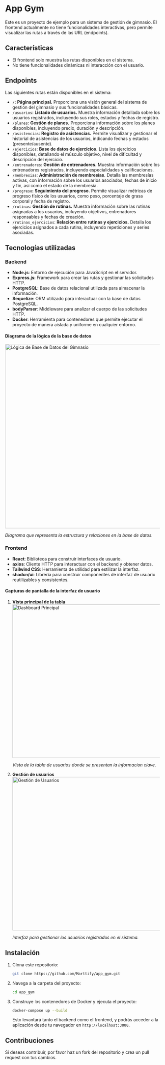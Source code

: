 # App Gym

Este es un proyecto de ejemplo para un sistema de gestión de gimnasio. El frontend actualmente no tiene funcionalidades interactivas, pero permite visualizar las rutas a través de las URL (endpoints).

## Características

- El frontend solo muestra las rutas disponibles en el sistema.
- No tiene funcionalidades dinámicas ni interacción con el usuario.

## Endpoints

Las siguientes rutas están disponibles en el sistema:

- `/`: **Página principal.** Proporciona una visión general del sistema de gestión del gimnasio y sus funcionalidades básicas.  
- `/usuarios`: **Listado de usuarios.** Muestra información detallada sobre los usuarios registrados, incluyendo sus roles, estados y fechas de registro.  
- `/planes`: **Gestión de planes.** Proporciona información sobre los planes disponibles, incluyendo precio, duración y descripción.  
- `/asistencias`: **Registro de asistencias.** Permite visualizar y gestionar el historial de asistencias de los usuarios, indicando fechas y estados (presente/ausente).  
- `/ejercicios`: **Base de datos de ejercicios.** Lista los ejercicios disponibles, detallando el músculo objetivo, nivel de dificultad y descripción del ejercicio.  
- `/entrenadores`: **Gestión de entrenadores.** Muestra información sobre los entrenadores registrados, incluyendo especialidades y calificaciones.  
- `/membresias`: **Administración de membresías.** Detalla las membresías activas, con información sobre los usuarios asociados, fechas de inicio y fin, así como el estado de la membresía.  
- `/progreso`: **Seguimiento del progreso.** Permite visualizar métricas de progreso físico de los usuarios, como peso, porcentaje de grasa corporal y fecha de registro.  
- `/rutinas`: **Gestión de rutinas.** Muestra información sobre las rutinas asignadas a los usuarios, incluyendo objetivos, entrenadores responsables y fechas de creación.  
- `/rutinas_ejercicios`: **Relación entre rutinas y ejercicios.** Detalla los ejercicios asignados a cada rutina, incluyendo repeticiones y series asociadas.  

## Tecnologías utilizadas

### Backend

- **Node.js**: Entorno de ejecución para JavaScript en el servidor.
- **Express.js**: Framework para crear las rutas y gestionar las solicitudes HTTP.
- **PostgreSQL**: Base de datos relacional utilizada para almacenar la información.
- **Sequelize**: ORM utilizado para interactuar con la base de datos PostgreSQL.
- **bodyParser**: Middleware para analizar el cuerpo de las solicitudes HTTP.
- **Docker**: Herramienta para contenedores que permite ejecutar el proyecto de manera aislada y uniforme en cualquier entorno.


#### Diagrama de la lógica de la base de datos

<img src="https://github.com/user-attachments/assets/8c6198ac-926d-47aa-85cb-8ea1e90ad950" alt="Lógica de Base de Datos del Gimnasio" width="600"/>

*Diagrama que representa la estructura y relaciones en la base de datos.*


### Frontend

- **React**: Biblioteca para construir interfaces de usuario.
- **axios**: Cliente HTTP para interactuar con el backend y obtener datos.
- **Tailwind CSS**: Herramienta de utilidad para estilizar la interfaz.
- **shadcn/ui**: Librería para construir componentes de interfaz de usuario reutilizables y consistentes.

#### Capturas de pantalla de la interfaz de usuario

1. **Vista principal de la tabla**  
   <img src="https://github.com/user-attachments/assets/aec1d4b2-4b27-4ad9-b0be-f3c4ca909572" alt="Dashboard Principal" width="500"/>

   *Vista de la tabla de usuarios donde se presentan la informacion clave.*

2. **Gestión de usuarios**  
   <img src="https://github.com/user-attachments/assets/c28d26f7-fee6-4c36-b1cc-b828b5dc3bdc" alt="Gestión de Usuarios" width="500"/>

   *Interfaz para gestionar los usuarios registrados en el sistema.*


## Instalación

1. Clona este repositorio:

   ```bash
   git clone https://github.com/Marttify/app_gym.git
   ```

2. Navega a la carpeta del proyecto:

   ```bash
   cd app_gym
   ```

3. Construye los contenedores de Docker y ejecuta el proyecto:

   ```bash
   docker-compose up --build
   ```

   Esto levantará tanto el backend como el frontend, y podrás acceder a la aplicación desde tu navegador en `http://localhost:3000`.


## Contribuciones

Si deseas contribuir, por favor haz un fork del repositorio y crea un pull request con tus cambios.

